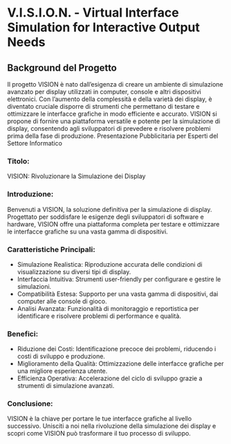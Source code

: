 # V.I.S.I.O.N. - Virtual Interface Simulation for Interactive Output Needs
## Background del Progetto

Il progetto VISION è nato dall’esigenza di creare un ambiente di simulazione avanzato per display utilizzati in computer, console e altri dispositivi elettronici. Con l’aumento della complessità e della varietà dei display, è diventato cruciale disporre di strumenti che permettano di testare e ottimizzare le interfacce grafiche in modo efficiente e accurato. VISION si propone di fornire una piattaforma versatile e potente per la simulazione di display, consentendo agli sviluppatori di prevedere e risolvere problemi prima della fase di produzione.
Presentazione Pubblicitaria per Esperti del Settore Informatico

### Titolo:
VISION: Rivoluzionare la Simulazione dei Display

### Introduzione:
Benvenuti a VISION, la soluzione definitiva per la simulazione di display. Progettato per soddisfare le esigenze degli sviluppatori di software e hardware, VISION offre una piattaforma completa per testare e ottimizzare le interfacce grafiche su una vasta gamma di dispositivi.

### Caratteristiche Principali:

  - Simulazione Realistica: Riproduzione accurata delle condizioni di visualizzazione su diversi tipi di display.
  - Interfaccia Intuitiva: Strumenti user-friendly per configurare e gestire le simulazioni.
  - Compatibilità Estesa: Supporto per una vasta gamma di dispositivi, dai computer alle console di gioco.
  - Analisi Avanzata: Funzionalità di monitoraggio e reportistica per identificare e risolvere problemi di performance e qualità.

### Benefici:
  - Riduzione dei Costi: Identificazione precoce dei problemi, riducendo i costi di sviluppo e produzione.
  - Miglioramento della Qualità: Ottimizzazione delle interfacce grafiche per una migliore esperienza utente.
  - Efficienza Operativa: Accelerazione del ciclo di sviluppo grazie a strumenti di simulazione avanzati.

### Conclusione:
VISION è la chiave per portare le tue interfacce grafiche al livello successivo. Unisciti a noi nella rivoluzione della simulazione dei display e scopri come VISION può trasformare il tuo processo di sviluppo.

